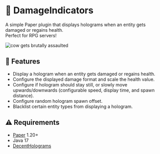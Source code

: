 # 🚨 DamageIndicators
A simple Paper plugin that displays holograms when an entity gets damaged or regains health.   
Perfect for RPG servers!

![cow gets brutally assaulted](https://cdn.discordapp.com/attachments/827273126487785483/919554606860730378/dmg1.PNG)

## 📝 Features
* Display a hologram when an entity gets damaged or regains health.
* Configure the displayed damage format and scale the health value.
* Configure if hologram should stay still, or slowly move upwards/downwards (configurable speed, display time, and spawn distance).
* Configure random hologram spawn offset.
* Blacklist certain entity types from displaying a hologram.

## ⚠️ Requirements
* [Paper](https://papermc.io/) 1.20+
* Java 17
* [DecentHolograms](https://www.spigotmc.org/resources/decentholograms-1-8-1-20-1-papi-support-no-dependencies.96927/)

